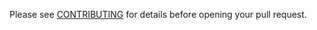 Please see [CONTRIBUTING](https://docs.phantom.io/guidebook/contribution-guidelines/contributing.html) for details before opening your pull request.
